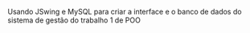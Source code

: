 Usando JSwing e MySQL para criar a interface e o banco de dados do sistema de gestão do trabalho 1 de POO

